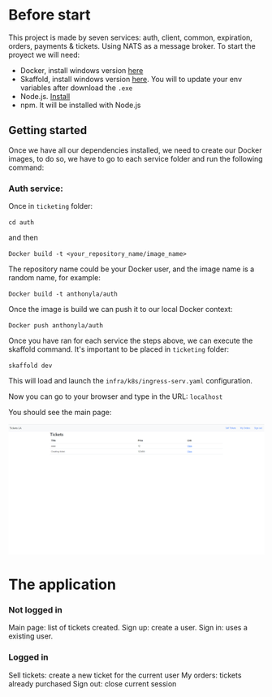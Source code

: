 # Before start

This project is made by seven services: auth, client, common, expiration, orders, payments & tickets. Using NATS as a message broker. To start the proyect we will need:

- Docker, install windows version [here](https://docs.docker.com/desktop/install/windows-install/)
- Skaffold, install windows version [here](https://skaffold.dev/docs/install/#). You will to update your env variables after download the `.exe`
- Node.js. [Install](https://nodejs.org/en/download/)
- npm. It will be installed with Node.js

## Getting started

Once we have all our dependencies installed, we need to create our Docker images, to do so, we have to go to each service
folder and run the following command:

### Auth service:

Once in `ticketing` folder:

`cd auth`

and then

`Docker build -t <your_repository_name/image_name>`

The repository name could be your Docker user, and the image name is a random name, for example:

`Docker build -t anthonyla/auth`

Once the image is build we can push it to our local Docker context:

`Docker push anthonyla/auth`

Once you have ran for each service the steps above, we can execute the skaffold command. It's important to be placed in `ticketing` folder:

`skaffold dev`

This will load and launch the `infra/k8s/ingress-serv.yaml` configuration.

Now you can go to your browser and type in the URL: `localhost`

You should see the main page:

![main page](./assets/main-page.png 'a title')

# The application
### Not logged in
Main page: list of tickets created.
Sign up: create a user.
Sign in: uses a existing user.

### Logged in
Sell tickets: create a new ticket for the current user
My orders: tickets already purchased
Sign out: close current session
